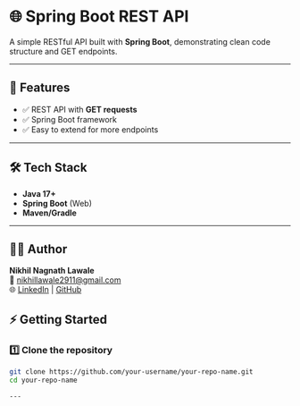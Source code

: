 # 🌐 Spring Boot REST API 

A simple RESTful API built with **Spring Boot**, demonstrating clean code structure and GET endpoints.

---

## 📌 Features
- ✅ REST API with **GET requests**  
- ✅ Spring Boot framework  
- ✅ Easy to extend for more endpoints  

---

## 🛠️ Tech Stack
- **Java 17+**  
- **Spring Boot** (Web)  
- **Maven/Gradle**  

---
## 👨‍💻 Author
**Nikhil Nagnath Lawale**  
📧 [nikhillawale2911@gmail.com](mailto:nikhillawale2911@gmail.com)  
🌐 [LinkedIn](https://www.linkedin.com/in/nikhil-lawale) | [GitHub](https://github.com/Nikhillawale07)

## ⚡ Getting Started

### 1️⃣ Clone the repository
```bash
git clone https://github.com/your-username/your-repo-name.git
cd your-repo-name

---



